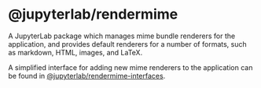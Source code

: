 # @jupyterlab/rendermime

A JupyterLab package which manages mime bundle renderers for the application,
and provides default renderers for a number of formats, such as markdown,
HTML, images, and LaTeX. 

A simplified interface for adding new mime renderers to the application
can be found in [@jupyterlab/rendermime-interfaces](../rendermime-interfaces).
